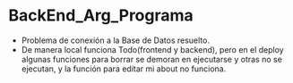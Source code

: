 # BackEnd_Arg_Programa
* Problema de conexión a la Base de Datos resuelto. 
* De manera local funciona Todo(frontend y backend), pero en el deploy algunas funciones para borrar se demoran en ejecutarse y otras no se ejecutan, y la función para editar mi about no funciona.
